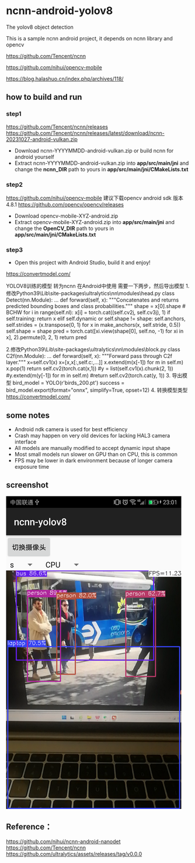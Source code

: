 # ncnn-android-yolov8

The yolov8 object detection

This is a sample ncnn android project, it depends on ncnn library and opencv

https://github.com/Tencent/ncnn

https://github.com/nihui/opencv-mobile

https://blog.halashuo.cn/index.php/archives/118/

## how to build and run
### step1
https://github.com/Tencent/ncnn/releases
https://github.com/Tencent/ncnn/releases/latest/download/ncnn-20231027-android-vulkan.zip
* Download ncnn-YYYYMMDD-android-vulkan.zip or build ncnn for android yourself
* Extract ncnn-YYYYMMDD-android-vulkan.zip into **app/src/main/jni** and change the **ncnn_DIR** path to yours in **app/src/main/jni/CMakeLists.txt**

### step2
https://github.com/nihui/opencv-mobile
建议下载opencv android sdk 版本4.8.1 
https://github.com/opencv/opencv/releases

* Download opencv-mobile-XYZ-android.zip
* Extract opencv-mobile-XYZ-android.zip into **app/src/main/jni** and change the **OpenCV_DIR** path to yours in **app/src/main/jni/CMakeLists.txt**

### step3
* Open this project with Android Studio, build it and enjoy!

https://convertmodel.com/

YOLOV8训练的模型 转为ncnn 在Android中使用 需要一下两步，然后导出模型
1.修改Python39\Lib\site-packages\ultralytics\nn\modules\head.py
class Detect(nn.Module):
...
def forward(self, x):
    """Concatenates and returns predicted bounding boxes and class probabilities."""
    shape = x[0].shape  # BCHW
    for i in range(self.nl):
    x[i] = torch.cat((self.cv2[i](x[i]), self.cv3[i](x[i])), 1)
    if self.training:
    return x
    elif self.dynamic or self.shape != shape:
    self.anchors, self.strides = (x.transpose(0, 1) for x in make_anchors(x, self.stride, 0.5))
    self.shape = shape
    pred = torch.cat([xi.view(shape[0], self.no, -1) for xi in x], 2).permute(0, 2, 1)
    return pred

2.修改Python39\Lib\site-packages\ultralytics\nn\modules\block.py
class C2f(nn.Module):
...
def forward(self, x):
    """Forward pass through C2f layer."""
    x=self.cv1(x)
    x=[x,x[:,self.c:,...]]
    x.extend(m(x[-1]) for m in self.m)
    x.pop(1)
    return self.cv2(torch.cat(x,1))
    #y = list(self.cv1(x).chunk(2, 1))
    #y.extend(m(y[-1]) for m in self.m)
    #return self.cv2(torch.cat(y, 1))
3. 导出模型
   bird_model = YOLO(r'birds_200.pt')
   success = bird_model.export(format="onnx", simplify=True, opset=12)
4. 转换模型类型
   https://convertmodel.com/

## some notes
* Android ndk camera is used for best efficiency
* Crash may happen on very old devices for lacking HAL3 camera interface
* All models are manually modified to accept dynamic input shape
* Most small models run slower on GPU than on CPU, this is common
* FPS may be lower in dark environment because of longer camera exposure time

## screenshot
![](screenshot.png)

## Reference：  
https://github.com/nihui/ncnn-android-nanodet  
https://github.com/Tencent/ncnn  
https://github.com/ultralytics/assets/releases/tag/v0.0.0
